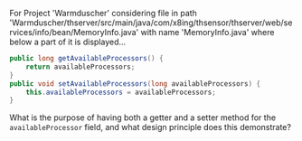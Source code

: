 For Project 'Warmduscher' considering file in path 'Warmduscher/thserver/src/main/java/com/x8ing/thsensor/thserver/web/services/info/bean/MemoryInfo.java' with name 'MemoryInfo.java' where below a part of it is displayed...
```java
public long getAvailableProcessors() {
    return availableProcessors;
}
public void setAvailableProcessors(long availableProcessors) {
    this.availableProcessors = availableProcessors;
}
```
What is the purpose of having both a getter and a setter method for the `availableProcessor` field, and what design principle does this demonstrate?